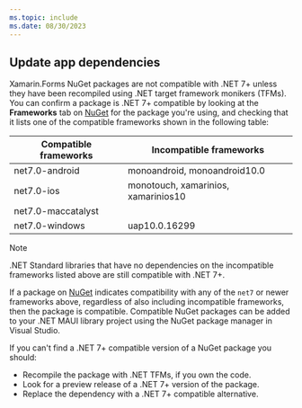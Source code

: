 ```yaml
---
ms.topic: include
ms.date: 08/30/2023
---
```


## Update app dependencies

Xamarin.Forms NuGet packages are not compatible with .NET 7+ unless they have been recompiled using .NET target framework monikers (TFMs). You can confirm a package is .NET 7+ compatible by looking at the **Frameworks** tab on [NuGet](https://nuget.org) for the package you're using, and checking that it lists one of the compatible frameworks shown in the following table:

| Compatible frameworks | Incompatible frameworks |
| --- | --- |
| net7.0-android | monoandroid, monoandroid10.0 |
| net7.0-ios | monotouch, xamarinios, xamarinios10 |
| net7.0-maccatalyst |  |
| net7.0-windows | uap10.0.16299 |

> [!NOTE]
> .NET Standard libraries that have no dependencies on the incompatible frameworks listed above are still compatible with .NET 7+.

If a package on [NuGet](https://nuget.org) indicates compatibility with any of the `net7` or newer frameworks above, regardless of also including incompatible frameworks, then the package is compatible. Compatible NuGet packages can be added to your .NET MAUI library project using the NuGet package manager in Visual Studio.

If you can't find a .NET 7+ compatible version of a NuGet package you should:

- Recompile the package with .NET TFMs, if you own the code.
- Look for a preview release of a .NET 7+ version of the package.
- Replace the dependency with a .NET 7+ compatible alternative.
